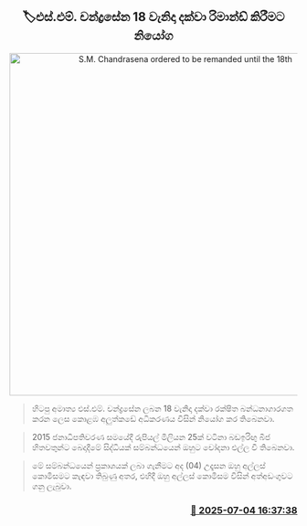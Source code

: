 <p align='center'><b><h2 align='center' title='S.M. Chandrasena ordered to be remanded until the 18th'>🏷එස්.එම්. චන්ද්‍රසේන 18 වැනිදා දක්වා රිමාන්ඩ් කිරීමට නියෝග</h2></b></p>
<p align='center'><img src='https://helakuru.sgp1.cdn.digitaloceanspaces.com/esana/images/lib/sm-chandrasena[1].jpg' width='600' alt='S.M. Chandrasena ordered to be remanded until the 18th'></p>

> හිටපු අමාත්‍ය එස්.එම්. චන්ද්‍රසේන ලබන 18 වැනිදා දක්වා රක්ෂිත බන්ධනාගාරගත කරන ලෙස කොළඹ අලුත්කඩේ අධිකරණය විසින් නියෝග කර තිබෙනවා.

> 2015 ජනාධිපතිවරණ සමයේදී රුපියල් මිලියන 25ක් වටිනා බඩඉරිඟු බීජ හිතවතුන්ට බෙදාදීමේ සිද්ධියක් සම්බන්ධයෙන් ඔහුට චෝදනා එල්ල වී තිබෙනවා.

> මේ සම්බන්ධයෙන් ප්‍රකාශයක් ලබා ගැනීමට අද (04) උදෑසන ඔහු අල්ලස් කොමිසමට කැඳවා තිබුණු අතර, එහිදී ඔහු අල්ලස් කොමිසම විසින් අත්අඩංගුවට ගනු ලැබුවා.



<h3 align='right'><a href='https://www.helakuru.lk/esana/p/111598/'>📅 2025-07-04 16:37:38</a></h3>
